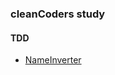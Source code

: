 ### cleanCoders study

#### TDD 
 - [NameInverter](https://github.com/zionlee0927/cleanCoders/tree/master/src/main/kotlin/tdd/nameInverter)

